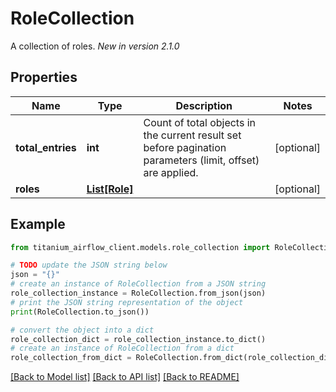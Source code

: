 # RoleCollection

A collection of roles.  *New in version 2.1.0* 

## Properties

Name | Type | Description | Notes
------------ | ------------- | ------------- | -------------
**total_entries** | **int** | Count of total objects in the current result set before pagination parameters (limit, offset) are applied.  | [optional] 
**roles** | [**List[Role]**](Role.md) |  | [optional] 

## Example

```python
from titanium_airflow_client.models.role_collection import RoleCollection

# TODO update the JSON string below
json = "{}"
# create an instance of RoleCollection from a JSON string
role_collection_instance = RoleCollection.from_json(json)
# print the JSON string representation of the object
print(RoleCollection.to_json())

# convert the object into a dict
role_collection_dict = role_collection_instance.to_dict()
# create an instance of RoleCollection from a dict
role_collection_from_dict = RoleCollection.from_dict(role_collection_dict)
```
[[Back to Model list]](../README.md#documentation-for-models) [[Back to API list]](../README.md#documentation-for-api-endpoints) [[Back to README]](../README.md)


